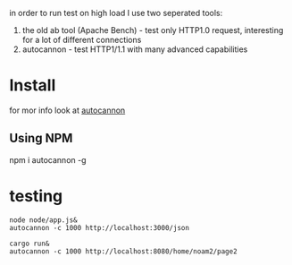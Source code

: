 in order to run test on high load I use two seperated tools:
1. the old ab tool (Apache Bench) - test only HTTP1.0 request, interesting for a lot of different connections
2. autocannon - test HTTP1/1.1 with many advanced capabilities

# Install

for mor info look at [autocannon](https://github.com/mcollina/autocannon)

## Using NPM
npm i autocannon -g


# testing
```
node node/app.js&
autocannon -c 1000 http://localhost:3000/json
```

```
cargo run& 
autocannon -c 1000 http://localhost:8080/home/noam2/page2
```
